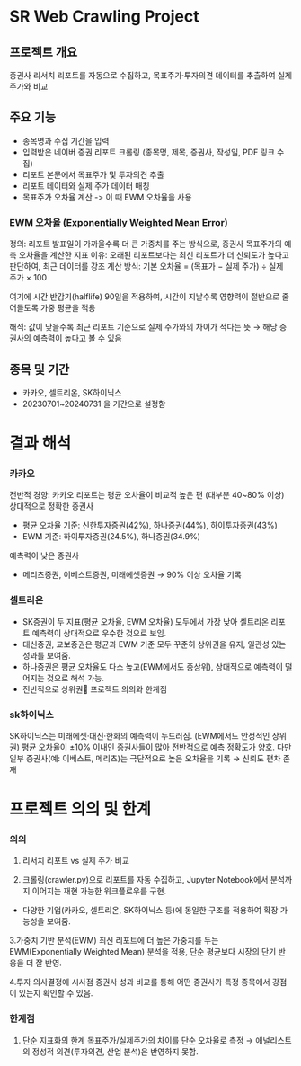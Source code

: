 # SR Web Crawling Project

## 프로젝트 개요
증권사 리서치 리포트를 자동으로 수집하고,
목표주가·투자의견 데이터를 추출하여 실제 주가와 비교

## 주요 기능
- 종목명과 수집 기간을 입력
- 입력받은 네이버 증권 리포트 크롤링 (종목명, 제목, 증권사, 작성일, PDF 링크 수집)
- 리포트 본문에서 목표주가 및 투자의견 추출
- 리포트 데이터와 실제 주가 데이터 매칭
- 목표주가 오차율 계산 -> 이 때 EWM 오차율을 사용

### EWM 오차율 (Exponentially Weighted Mean Error)

정의: 리포트 발표일이 가까울수록 더 큰 가중치를 주는 방식으로, 증권사 목표주가의 예측 오차율을 계산한 지표
이유: 오래된 리포트보다는 최신 리포트가 더 신뢰도가 높다고 판단하여, 최근 데이터를 강조
계산 방식:
기본 오차율 = (목표가 − 실제 주가) ÷ 실제 주가 × 100

여기에 시간 반감기(halflife) 90일을 적용하여, 시간이 지날수록 영향력이 절반으로 줄어들도록 가중 평균을 적용

해석:
값이 낮을수록 최근 리포트 기준으로 실제 주가와의 차이가 적다는 뜻 → 해당 증권사의 예측력이 높다고 볼 수 있음

## 종목 및 기간
- 카카오, 셀트리온, SK하이닉스
- 20230701~20240731 을 기간으로 설정함

# 결과 해석

### 카카오
전반적 경향: 카카오 리포트는 평균 오차율이 비교적 높은 편 (대부분 40~80% 이상)
상대적으로 정확한 증권사
- 평균 오차율 기준: 신한투자증권(42%), 하나증권(44%), 하이투자증권(43%)
- EWM 기준: 하이투자증권(24.5%), 하나증권(34.9%)

예측력이 낮은 증권사
- 메리츠증권, 이베스트증권, 미래에셋증권 → 90% 이상 오차율 기록

### 셀트리온
- SK증권이 두 지표(평균 오차율, EWM 오차율) 모두에서 가장 낮아 셀트리온 리포트 예측력이 상대적으로 우수한 것으로 보임.
- 대신증권, 교보증권은 평균과 EWM 기준 모두 꾸준히 상위권을 유지, 일관성 있는 성과를 보여줌.
- 하나증권은 평균 오차율도 다소 높고(EWM에서도 중상위), 상대적으로 예측력이 떨어지는 것으로 해석 가능.
- 전반적으로 상위권📌 프로젝트 의의와 한계점

### sk하이닉스
SK하이닉스는 미래에셋·대신·한화의 예측력이 두드러짐. (EWM에서도 안정적인 상위권)
평균 오차율이 ±10% 이내인 증권사들이 많아 전반적으로 예측 정확도가 양호.
다만 일부 증권사(예: 이베스트, 메리츠)는 극단적으로 높은 오차율을 기록 → 신뢰도 편차 존재

# 프로젝트 의의 및 한계

### 의의
1. 리서치 리포트 vs 실제 주가 비교


2. 크롤링(crawler.py)으로 리포트를 자동 수집하고, Jupyter Notebook에서 분석까지 이어지는 재현 가능한 워크플로우를 구현.
- 다양한 기업(카카오, 셀트리온, SK하이닉스 등)에 동일한 구조를 적용하여 확장 가능성을 보여줌.

3.가중치 기반 분석(EWM)
최신 리포트에 더 높은 가중치를 두는 EWM(Exponentially Weighted Mean) 분석을 적용, 단순 평균보다 시장의 단기 반응을 더 잘 반영.

4.투자 의사결정에 시사점
증권사 성과 비교를 통해 어떤 증권사가 특정 종목에서 강점이 있는지 확인할 수 있음.

### 한계점
1. 단순 지표화의 한계
목표주가/실제주가의 차이를 단순 오차율로 측정 → 애널리스트의 정성적 의견(투자의견, 산업 분석)은 반영하지 못함.
